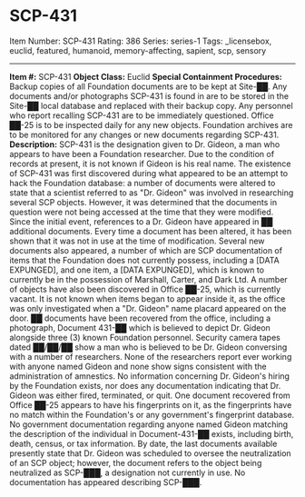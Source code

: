 # SCP-431
Item Number: SCP-431
Rating: 386
Series: series-1
Tags: _licensebox, euclid, featured, humanoid, memory-affecting, sapient, scp, sensory

---

**Item #:** SCP-431
**Object Class:** Euclid
**Special Containment Procedures:** Backup copies of all Foundation documents are to be kept at Site-██. Any documents and/or photographs SCP-431 is found in are to be stored in the Site-██ local database and replaced with their backup copy. Any personnel who report recalling SCP-431 are to be immediately questioned. Office ██-25 is to be inspected daily for any new objects. Foundation archives are to be monitored for any changes or new documents regarding SCP-431.
**Description:** SCP-431 is the designation given to Dr. Gideon, a man who appears to have been a Foundation researcher. Due to the condition of records at present, it is not known if Gideon is his real name. The existence of SCP-431 was first discovered during what appeared to be an attempt to hack the Foundation database: a number of documents were altered to state that a scientist referred to as "Dr. Gideon" was involved in researching several SCP objects. However, it was determined that the documents in question were not being accessed at the time that they were modified.
Since the initial event, references to a Dr. Gideon have appeared in ██ additional documents. Every time a document has been altered, it has been shown that it was not in use at the time of modification. Several new documents also appeared, a number of which are SCP documentation of items that the Foundation does not currently possess, including a [DATA EXPUNGED], and one item, a [DATA EXPUNGED], which is known to currently be in the possession of Marshall, Carter, and Dark Ltd.
A number of objects have also been discovered in Office ██-25, which is currently vacant. It is not known when items began to appear inside it, as the office was only investigated when a "Dr. Gideon" name placard appeared on the door. ██ documents have been recovered from the office, including a photograph, Document 431-██ which is believed to depict Dr. Gideon alongside three (3) known Foundation personnel. Security camera tapes dated ██/██/██ show a man who is believed to be Dr. Gideon conversing with a number of researchers. None of the researchers report ever working with anyone named Gideon and none show signs consistent with the administration of amnestics.
No information concerning Dr. Gideon's hiring by the Foundation exists, nor does any documentation indicating that Dr. Gideon was either fired, terminated, or quit. One document recovered from Office ██-25 appears to have his fingerprints on it, as the fingerprints have no match within the Foundation's or any government's fingerprint database. No government documentation regarding anyone named Gideon matching the description of the individual in Document-431-██ exists, including birth, death, census, or tax information.
By date, the last documents available presently state that Dr. Gideon was scheduled to oversee the neutralization of an SCP object; however, the document refers to the object being neutralized as SCP-███, a designation not currently in use. No documentation has appeared describing SCP-███.